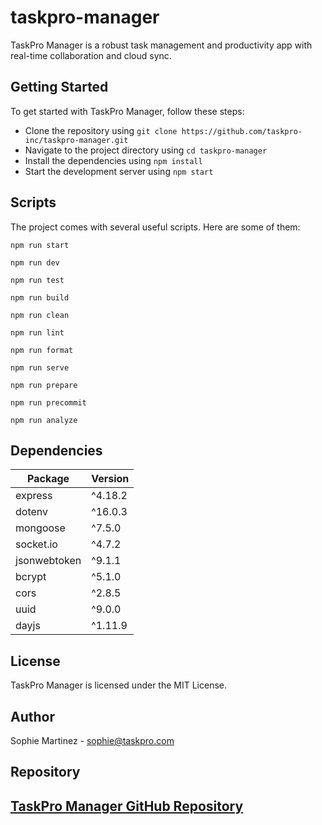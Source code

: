 # taskpro-manager

TaskPro Manager is a robust task management and productivity app with real-time collaboration and cloud sync.

## Getting Started

To get started with TaskPro Manager, follow these steps:
- Clone the repository using `git clone https://github.com/taskpro-inc/taskpro-manager.git`
- Navigate to the project directory using `cd taskpro-manager`
- Install the dependencies using `npm install`
- Start the development server using `npm start`

## Scripts

The project comes with several useful scripts. Here are some of them:

```
npm run start
```

```
npm run dev
```

```
npm run test
```

```
npm run build
```

```
npm run clean
```

```
npm run lint
```

```
npm run format
```

```
npm run serve
```

```
npm run prepare
```

```
npm run precommit
```

```
npm run analyze
```

## Dependencies

| Package | Version |
| --- | --- |
| express | ^4.18.2 |
| dotenv | ^16.0.3 |
| mongoose | ^7.5.0 |
| socket.io | ^4.7.2 |
| jsonwebtoken | ^9.1.1 |
| bcrypt | ^5.1.0 |
| cors | ^2.8.5 |
| uuid | ^9.0.0 |
| dayjs | ^1.11.9 |

## License

TaskPro Manager is licensed under the MIT License.

## Author

Sophie Martinez - sophie@taskpro.com

## Repository

[TaskPro Manager GitHub Repository](https://github.com/taskpro-inc/taskpro-manager)
---

